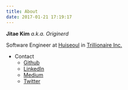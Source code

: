 ```yaml
---
title: About
date: 2017-01-21 17:19:17
---
```


**Jitae Kim** *a.k.a. Originerd*

Software Engineer at [Huiseoul](http://www.huiseoul.com) in [Trillionaire Inc.](http://www.trillionaire.co.kr)

- Contact
  - [Github](https://github.com/originerd)
  - [LinkedIn](https://linkedin.com/in/originerd)
  - [Medium](https://medium.com/@originerd)
  - [Twitter](https://twitter.com/Originerds)
